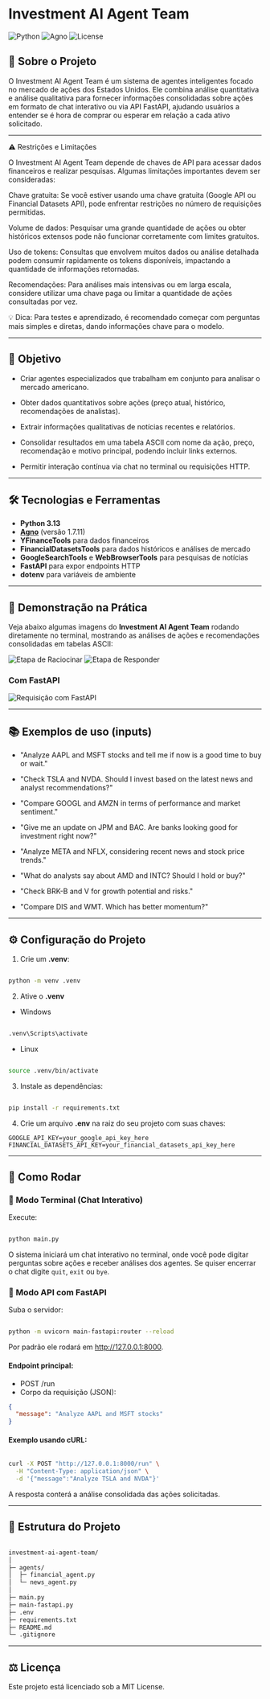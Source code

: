 # Investment AI Agent Team

![Python](https://img.shields.io/badge/python-3.13-blue)
![Agno](https://img.shields.io/badge/agno-1.7.11-green)
![License](https://img.shields.io/badge/license-MIT-lightgrey)

## 🔹 Sobre o Projeto

O Investment AI Agent Team é um sistema de agentes inteligentes focado no mercado de ações dos Estados Unidos.
Ele combina análise quantitativa e análise qualitativa para fornecer informações consolidadas sobre ações em formato de chat interativo ou via API FastAPI, ajudando usuários a entender se é hora de comprar ou esperar em relação a cada ativo solicitado.

---

⚠️ Restrições e Limitações

O Investment AI Agent Team depende de chaves de API para acessar dados financeiros e realizar pesquisas. Algumas limitações importantes devem ser consideradas:

Chave gratuita: Se você estiver usando uma chave gratuita (Google API ou Financial Datasets API), pode enfrentar restrições no número de requisições permitidas.

Volume de dados: Pesquisar uma grande quantidade de ações ou obter históricos extensos pode não funcionar corretamente com limites gratuitos.

Uso de tokens: Consultas que envolvem muitos dados ou análise detalhada podem consumir rapidamente os tokens disponíveis, impactando a quantidade de informações retornadas.

Recomendações: Para análises mais intensivas ou em larga escala, considere utilizar uma chave paga ou limitar a quantidade de ações consultadas por vez.

💡 Dica: Para testes e aprendizado, é recomendado começar com perguntas mais simples e diretas, dando informações chave para o modelo.

---

## 🎯 Objetivo

- Criar agentes especializados que trabalham em conjunto para analisar o mercado americano.

- Obter dados quantitativos sobre ações (preço atual, histórico, recomendações de analistas).

- Extrair informações qualitativas de notícias recentes e relatórios.

- Consolidar resultados em uma tabela ASCII com nome da ação, preço, recomendação e motivo principal, podendo incluir links externos.

- Permitir interação contínua via chat no terminal ou requisições HTTP.

---

## 🛠 Tecnologias e Ferramentas

- **Python 3.13**
- **[Agno](https://github.com/google/agno)** (versão 1.7.11)
- **YFinanceTools** para dados financeiros
- **FinancialDatasetsTools** para dados históricos e análises de mercado
- **GoogleSearchTools** e **WebBrowserTools** para pesquisas de notícias
- **FastAPI** para expor endpoints HTTP
- **dotenv** para variáveis de ambiente

---

## 📸 Demonstração na Prática

Veja abaixo algumas imagens do **Investment AI Agent Team** rodando diretamente no terminal, mostrando as análises de ações e recomendações consolidadas em tabelas ASCII:

![Etapa de Raciocinar](docs-imgs/Reasoning-step.jpg)
![Etapa de Responder](docs-imgs/Response-step.jpg)

### Com **FastAPI**
![Requisição com FastAPI](docs-imgs/Request_FastAPI.jpg)

---

## 📚 Exemplos de uso (inputs)
- "Analyze AAPL and MSFT stocks and tell me if now is a good time to buy or wait."

- "Check TSLA and NVDA. Should I invest based on the latest news and analyst recommendations?"

- "Compare GOOGL and AMZN in terms of performance and market sentiment."

- "Give me an update on JPM and BAC. Are banks looking good for investment right now?"

- "Analyze META and NFLX, considering recent news and stock price trends."

- "What do analysts say about AMD and INTC? Should I hold or buy?"

- "Check BRK-B and V for growth potential and risks."

- "Compare DIS and WMT. Which has better momentum?"

---

## ⚙️ Configuração do Projeto

1. Crie um **.venv**:
```bash

python -m venv .venv
```

2. Ative o **.venv**
- Windows
```bash

.venv\Scripts\activate
```
- Linux
```bash

source .venv/bin/activate
```

3. Instale as dependências:
```bash

pip install -r requirements.txt
```

4. Crie um arquivo **.env** na raiz do seu projeto com suas chaves:
```
GOOGLE_API_KEY=your_google_api_key_here
FINANCIAL_DATASETS_API_KEY=your_financial_datasets_api_key_here
```

---

## 🚀 Como Rodar
### 🔹 Modo Terminal (Chat Interativo)
Execute:
```bash

python main.py
```

O sistema iniciará um chat interativo no terminal, onde você pode digitar perguntas sobre ações e receber análises dos agentes.
Se quiser encerrar o chat digite `quit`, `exit` ou `bye`.

### 🔹 Modo API com FastAPI
Suba o servidor:
```bash

python -m uvicorn main-fastapi:router --reload
```
Por padrão ele rodará em http://127.0.0.1:8000.

#### Endpoint principal:

- POST /run
- Corpo da requisição (JSON):

```json
{
  "message": "Analyze AAPL and MSFT stocks"
}
```

#### Exemplo usando cURL:

```bash

curl -X POST "http://127.0.0.1:8000/run" \
  -H "Content-Type: application/json" \
  -d '{"message":"Analyze TSLA and NVDA"}'
```

A resposta conterá a análise consolidada das ações solicitadas.

---

## 📝 Estrutura do Projeto

```bash

investment-ai-agent-team/
│
├─ agents/
│  ├─ financial_agent.py
│  └─ news_agent.py
│
├─ main.py
├─ main-fastapi.py
├─ .env
├─ requirements.txt
├─ README.md
└─ .gitignore
```

---

## ⚖️ Licença

Este projeto está licenciado sob a MIT License.
